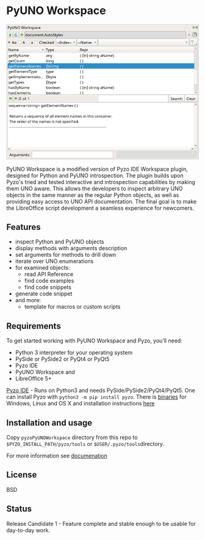 # PyUNO Workspace

<p align="center">
    <img src="/images/workspace.png">
</p>


PyUNO Workspace is a modified version of Pyzo IDE Workspace plugin, designed for Python and PyUNO introspection. The plugin builds upon Pyzo's tried and tested interactive and introspection capabilities by making them UNO aware. This allows the developers to inspect arbitrary UNO objects in the same manner as the regular Python objects, as well as providing easy access to UNO API documentation. The final goal is to make the LibreOffice script development a seamless experience for newcomers.  

## Features

* inspect Python and PyUNO objects
* display methods with arguments description
* set arguments for methods to drill down
* iterate over UNO enumerations
* for examined objects:
  * read API Reference
  * find code examples
  * find code snippets
* generate code snippet
* and more:
  * template for macros or custom scripts

## Requirements

To get started working with PyUNO Workspace and Pyzo, you’ll need:
* Python 3 interpreter for your operating system
* PySide or PySide2 or PyQt4 or PyQt5
* Pyzo IDE
* PyUNO Workspace and
* LibreOffice 5+

[Pyzo IDE](https://github.com/pyzo/pyzo) - Runs on Python3 and needs PySide/PySide2/PyQt4/PyQt5. One can install Pyzo with `python3 -m pip install pyzo`. There is [binaries](http://www.pyzo.org/start.html) for Windows, Linux and OS X and installation instructions [here](http://www.pyzo.org/install.html#install) 

## Installation and usage

Copy `pyzoPyUNOWorkspace` directory from this repo to `$PYZO_INSTALL_PATH/pyzo/tools` or `$USER/.pyzo/tools`directory.

For more information see [documenation](https://github.com/kelsa-pi/PyUNO_Workspace/wiki) 

## License
BSD

## Status
Release Candidate 1 - Feature complete and stable enough to be usable for day-to-day work.

